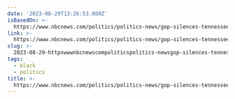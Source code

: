 ```yaml
---
date: '2023-08-29T13:26:53.000Z'
isBasedOn: >-
  https://www.nbcnews.com/politics/politics-news/gop-silences-tennessee-three-democrat-order-rule-rcna102264?cid=sm_npd_nn_tw_ma&taid=64ed431fbbf6de00018ab754
link: >-
  https://www.nbcnews.com/politics/politics-news/gop-silences-tennessee-three-democrat-order-rule-rcna102264?cid=sm_npd_nn_tw_ma&taid=64ed431fbbf6de00018ab754
slug: >-
  2023-08-29-httpswwwnbcnewscompoliticspolitics-newsgop-silences-tennessee-three-democrat-order-rule-rcna102264cidsmnpdnntwmaandtaid64ed431fbbf6de00018ab754
tags:
  - black
  - politics
title: >-
  https://www.nbcnews.com/politics/politics-news/gop-silences-tennessee-three-democrat-order-rule-rcna102264?cid=sm_npd_nn_tw_ma&taid=64ed431fbbf6de00018ab754
---
```


